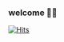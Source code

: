 ### welcome 👦👋
[![Hits](https://hits.seeyoufarm.com/api/count/incr/badge.svg?url=https%3A%2F%2Fgithub.com%2Ftkp12345%2Fhit-counter&count_bg=%2350A7E3&title_bg=%235E5252&icon=github.svg&icon_color=%23FFF15D&title=visit&edge_flat=false)](https://hits.seeyoufarm.com)
<!--
**tkp12345/tkp12345** is a ✨ _special_ ✨ repository because its `README.md` (this file) appears on your GitHub profile.

Here are some ideas to get you started:

- 🔭 I’m currently working on ...
- 🌱 I’m currently learning ...
- 👯 I’m looking to collaborate on ...
- 🤔 I’m looking for help with ...
- 💬 Ask me about ...
- 📫 How to reach me: ...
- 😄 Pronouns: ...
- ⚡ Fun fact: ...
-->
